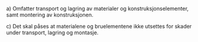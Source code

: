 a) Omfatter transport og lagring av materialer og konstruksjonselementer, samt montering av konstruksjonen.

c) Det skal påses at materialene og bruelementene ikke utsettes for skader under transport, lagring og montasje.

